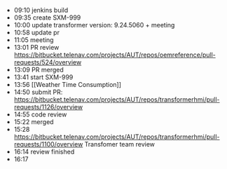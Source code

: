 - 09:10 jenkins build
- 09:35 create SXM-999
- 10:00 update transformer version: 9.24.5060 + meeting
- 10:58 update pr
- 11:05 meeting
- 13:01 PR review https://bitbucket.telenav.com/projects/AUT/repos/oemreference/pull-requests/524/overview
- 13:09 PR merged
- 13:41 start SXM-999
- 13:56 [[Weather Time Consumption]]
- 14:50 submit PR: https://bitbucket.telenav.com/projects/AUT/repos/transformerhmi/pull-requests/1126/overview
- 14:55 code review
- 15:22 merged
- 15:28 https://bitbucket.telenav.com/projects/AUT/repos/transformerhmi/pull-requests/1100/overview Transfomer team review
- 16:14 review finished
- 16:17